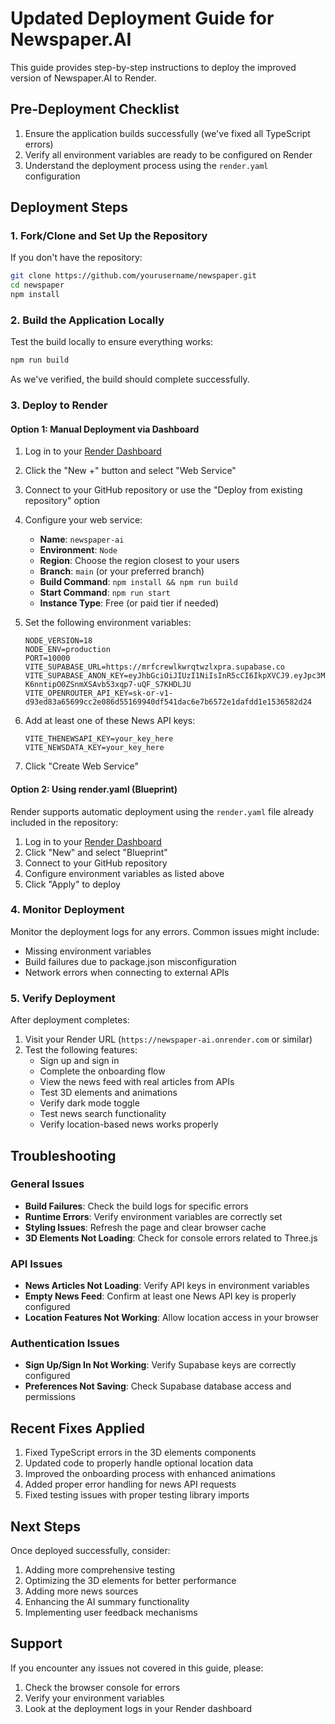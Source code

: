 # Updated Deployment Guide for Newspaper.AI

This guide provides step-by-step instructions to deploy the improved version of Newspaper.AI to Render.

## Pre-Deployment Checklist

1. Ensure the application builds successfully (we've fixed all TypeScript errors)
2. Verify all environment variables are ready to be configured on Render
3. Understand the deployment process using the `render.yaml` configuration

## Deployment Steps

### 1. Fork/Clone and Set Up the Repository

If you don't have the repository:

```bash
git clone https://github.com/yourusername/newspaper.git
cd newspaper
npm install
```

### 2. Build the Application Locally

Test the build locally to ensure everything works:

```bash
npm run build
```

As we've verified, the build should complete successfully.

### 3. Deploy to Render

#### Option 1: Manual Deployment via Dashboard

1. Log in to your [Render Dashboard](https://dashboard.render.com/)
2. Click the "New +" button and select "Web Service"
3. Connect to your GitHub repository or use the "Deploy from existing repository" option
4. Configure your web service:
   - **Name**: `newspaper-ai`
   - **Environment**: `Node`
   - **Region**: Choose the region closest to your users
   - **Branch**: `main` (or your preferred branch)
   - **Build Command**: `npm install && npm run build`
   - **Start Command**: `npm run start`
   - **Instance Type**: Free (or paid tier if needed)

5. Set the following environment variables:
   ```
   NODE_VERSION=18
   NODE_ENV=production
   PORT=10000
   VITE_SUPABASE_URL=https://mrfcrewlkwrqtwzlxpra.supabase.co
   VITE_SUPABASE_ANON_KEY=eyJhbGciOiJIUzI1NiIsInR5cCI6IkpXVCJ9.eyJpc3MiOiJzdXBhYmFzZSIsInJlZiI6Im1yZmNyZXdsa3dycXR3emx4cHJhIiwicm9sZSI6ImFub24iLCJpYXQiOjE3NDQxNDQ3MzIsImV4cCI6MjA1OTcyMDczMn0.6jzgK-K6nntipO0ZSnmXSAvb53xqp7-uQF_S7KHDLJU
   VITE_OPENROUTER_API_KEY=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
   ```

6. Add at least one of these News API keys:
   ```
   VITE_THENEWSAPI_KEY=your_key_here
   VITE_NEWSDATA_KEY=your_key_here
   ```

7. Click "Create Web Service"

#### Option 2: Using render.yaml (Blueprint)

Render supports automatic deployment using the `render.yaml` file already included in the repository:

1. Log in to your [Render Dashboard](https://dashboard.render.com/)
2. Click "New" and select "Blueprint"
3. Connect to your GitHub repository
4. Configure environment variables as listed above
5. Click "Apply" to deploy

### 4. Monitor Deployment

Monitor the deployment logs for any errors. Common issues might include:

- Missing environment variables
- Build failures due to package.json misconfiguration
- Network errors when connecting to external APIs

### 5. Verify Deployment

After deployment completes:

1. Visit your Render URL (`https://newspaper-ai.onrender.com` or similar)
2. Test the following features:
   - Sign up and sign in
   - Complete the onboarding flow
   - View the news feed with real articles from APIs
   - Test 3D elements and animations
   - Verify dark mode toggle
   - Test news search functionality
   - Verify location-based news works properly

## Troubleshooting

### General Issues

- **Build Failures**: Check the build logs for specific errors
- **Runtime Errors**: Verify environment variables are correctly set
- **Styling Issues**: Refresh the page and clear browser cache
- **3D Elements Not Loading**: Check for console errors related to Three.js

### API Issues

- **News Articles Not Loading**: Verify API keys in environment variables
- **Empty News Feed**: Confirm at least one News API key is properly configured
- **Location Features Not Working**: Allow location access in your browser

### Authentication Issues

- **Sign Up/Sign In Not Working**: Verify Supabase keys are correctly configured
- **Preferences Not Saving**: Check Supabase database access and permissions

## Recent Fixes Applied

1. Fixed TypeScript errors in the 3D elements components
2. Updated code to properly handle optional location data
3. Improved the onboarding process with enhanced animations
4. Added proper error handling for news API requests
5. Fixed testing issues with proper testing library imports

## Next Steps

Once deployed successfully, consider:

1. Adding more comprehensive testing
2. Optimizing the 3D elements for better performance
3. Adding more news sources
4. Enhancing the AI summary functionality
5. Implementing user feedback mechanisms

## Support

If you encounter any issues not covered in this guide, please:

1. Check the browser console for errors
2. Verify your environment variables
3. Look at the deployment logs in your Render dashboard